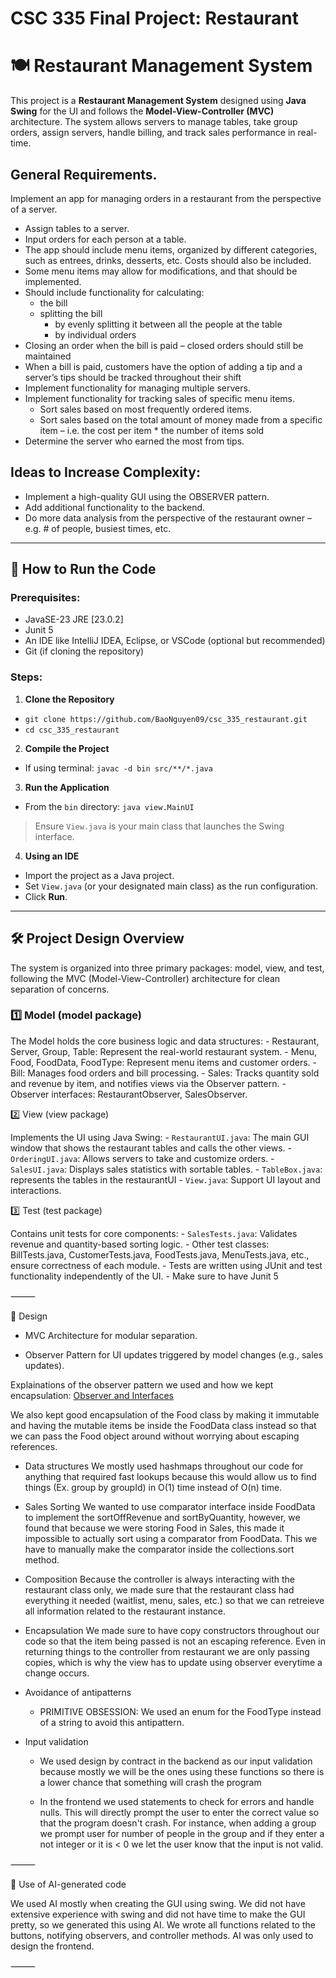 # CSC 335 Final Project: Restaurant
# 🍽️ Restaurant Management System

This project is a **Restaurant Management System** designed using **Java Swing** for the UI and follows the **Model-View-Controller (MVC)** architecture. The system allows servers to manage tables, take group orders, assign servers, handle billing, and track sales performance in real-time.

## General Requirements.  
Implement an app for managing orders in a restaurant from the perspective of a server.  
- Assign tables to a server.
- Input orders for each person at a table.
- The app should include menu items, organized by different categories, such as entrees, 
drinks, desserts, etc. Costs should also be included.
- Some menu items may allow for modifications, and that should be implemented.
- Should include functionality for calculating: 
  - the bill 
  - splitting the bill 
    - by evenly splitting it between all the people at the table 
    - by individual orders 
- Closing an order when the bill is paid – closed orders should still be maintained 
- When a bill is paid, customers have the option of adding a tip and a server’s tips should 
be tracked throughout their shift 
- Implement functionality for managing multiple servers. 
- Implement functionality for tracking sales of specific menu items. 
    - Sort sales based on most frequently ordered items. 
    - Sort sales based on the total amount of money made from a specific item – i.e. 
the cost per item * the number of items sold 
- Determine the server who earned the most from tips.  
## Ideas to Increase Complexity: 
- Implement a high-quality GUI using the OBSERVER pattern.  
- Add additional functionality to the backend.  
- Do more data analysis from the perspective of the restaurant owner – e.g. # of people, 
busiest times, etc.

---

## 🚀 How to Run the Code

### Prerequisites:
- JavaSE-23 JRE [23.0.2]
- Junit 5
- An IDE like IntelliJ IDEA, Eclipse, or VSCode (optional but recommended)
- Git (if cloning the repository)

### Steps:

1. **Clone the Repository**
- `git clone https://github.com/BaoNguyen09/csc_335_restaurant.git`
- `cd csc_335_restaurant`

2. **Compile the Project**
- If using terminal: `javac -d bin src/**/*.java`

3. **Run the Application**
- From the `bin` directory: `java view.MainUI`

> Ensure `View.java` is your main class that launches the Swing interface.

4. **Using an IDE**
- Import the project as a Java project.
- Set `View.java` (or your designated main class) as the run configuration.
- Click **Run**.

---

## 🛠️ Project Design Overview

The system is organized into three primary packages: model, view, and test, following the MVC (Model-View-Controller) architecture for clean separation of concerns.

### 1️⃣ Model (model package)

The Model holds the core business logic and data structures:
	- Restaurant, Server, Group, Table: Represent the real-world restaurant system.
	- Menu, Food, FoodData, FoodType: Represent menu items and customer orders.
	- Bill: Manages food orders and bill processing.
	- Sales: Tracks quantity sold and revenue by item, and notifies views via the Observer pattern.
	- Observer interfaces: RestaurantObserver, SalesObserver.

2️⃣ View (view package)

Implements the UI using Java Swing:
	- `RestaurantUI.java`: The main GUI window that shows the restaurant tables and calls the other views.
	- `OrderingUI.java`: Allows servers to take and customize orders.
	- `SalesUI.java`: Displays sales statistics with sortable tables.
	- `TableBox.java`: represents the tables in the restaurantUI
 	- `View.java`: Support UI layout and interactions.

3️⃣ Test (test package)

Contains unit tests for core components:
	- `SalesTests.java`: Validates revenue and quantity-based sorting logic.
	- Other test classes: BillTests.java, CustomerTests.java, FoodTests.java, MenuTests.java, etc., ensure correctness of each module.
	- Tests are written using JUnit and test functionality independently of the UI.
 	- Make sure to have Junit 5

⸻

🔄 Design
- MVC Architecture for modular separation.
 
- Observer Pattern for UI updates triggered by model changes (e.g., sales updates).

 Explainations of the observer pattern we used and how we kept encapsulation:
[  Observer and Interfaces
](https://docs.google.com/document/d/1B3I-wGEAK5AjcK2Ocl2y4GBIX2_unNQAnRmIXSU97OI/edit?usp=sharing) 

We also kept good encapsulation of the Food class by making it immutable and having the mutable items be
inside the FoodData class instead so that we can pass the Food object around without worrying about escaping
references.

- Data structures
  We mostly used hashmaps throughout our code for anything that required fast lookups because
  this would allow us to find things (Ex. group by groupId) in O(1) time instead of O(n) time.

- Sales Sorting
  We wanted to use comparator interface inside FoodData to implement the sortOffRevenue and
  sortByQuantity, however, we found that because we were storing Food in Sales, this made it
  impossible to actually sort using a comparator from FoodData. This we have to manually make
  the comparator inside the collections.sort method.

- Composition
  Because the controller is always interacting with the restaurant class only, we
  made sure that the restaurant class had everything it needed (waitlist, menu, sales, etc.)
  so that we can retreieve all information related to the restaurant instance.
  
- Encapsulation
  We made sure to have copy constructors throughout our code so that the item
  being passed is not an escaping reference. Even in returning things to the controller
  from restaurant we are only passing copies, which is why the view has to update using
  observer everytime a change occurs.
  
- Avoidance of antipatterns
  - PRIMITIVE OBSESSION: We used an enum for the FoodType instead of a string to avoid this
  antipattern.

- Input validation
  - We used design by contract in the backend as our input validation because mostly we will be the ones
   using these functions so there is a lower chance that something will crash the program

  - In the frontend we used statements to check for errors and handle nulls. This will directly prompt
    the user to enter the correct value so that the program doesn't crash. For instance, when adding a group
    we prompt user for number of people in the group and if they enter a not integer or it is < 0 we let the
    user know that the input is not valid.

⸻

🔄 Use of AI-generated code

We used AI mostly when creating the GUI using swing. We did not have extensive experience with swing
and did not have time to make the GUI pretty, so we generated this using AI. We wrote all functions
related to the buttons, notifying observers, and controller methods. AI was only used to design the frontend.


⸻
